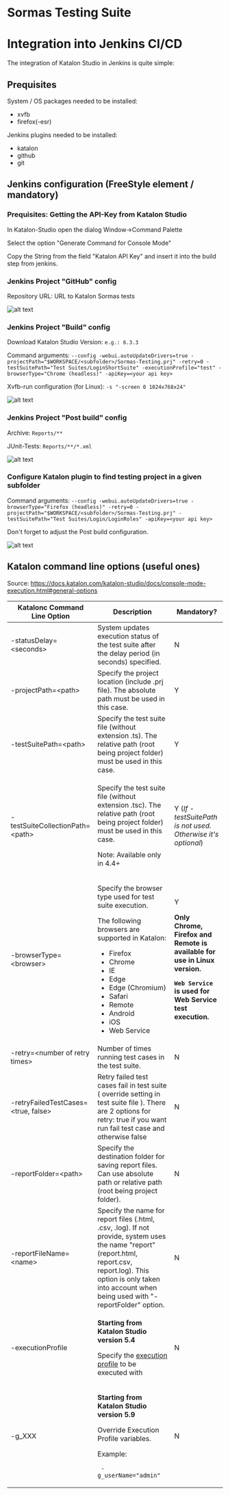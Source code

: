 # Sormas Testing Suite


# Integration into Jenkins CI/CD

The integration of Katalon Studio in Jenkins is quite simple:

## Prequisites

System / OS packages needed to be installed:

- xvfb 
- firefox(-esr)


Jenkins plugins needed to be installed:

- katalon
- github
- git

## Jenkins configuration (FreeStyle element / mandatory)

### Prequisites: Getting the API-Key from Katalon Studio

In Katalon-Studio open the dialog Window->Command Palette

Select the option "Generate Command for Console Mode"

Copy the String from the field "Katalon API Key" and insert it into the build step from jenkins. 

### Jenkins Project "GitHub" config

Repository URL: URL to Katalon Sormas tests

![alt text](images/J_config_scm.png "GitHub config")

### Jenkins Project "Build" config

Download Katalon Studio Version: `e.g.: 6.3.3`

Command arguments: `--config -webui.autoUpdateDrivers=true -projectPath="$WORKSPACE/<subfolder>/Sormas-Testing.prj" -retry=0 -testSuitePath="Test Suites/LoginShortSuite" -executionProfile="test" -browserType="Chrome (headless)" -apiKey=<your api key>`

Xvfb-run configuration (for Linux): `-s "-screen 0 1024x768x24"`

![alt text](images/J_config_build.png "Build config")

### Jenkins Project "Post build" config

Archive: `Reports/**`

JUnit-Tests: `Reports/**/*.xml`

![alt text](images/J_config_post_build.png "PostBuild config")


### Configure Katalon plugin to find testing project in a given subfolder

Command arguments: `--config -webui.autoUpdateDrivers=true -browserType="Firefox (headless)" -retry=0 -projectPath="$WORKSPACE/<subfolder>/Sormas-Testing.prj" -testSuitePath="Test Suites/Login/LoginRoles" -apiKey=<your api key>`

Don't forget to adjust the Post build configuration.

![alt text](images/J_config_testing_subfolder.png "Subfolder config")

## Katalon command line options (useful ones)
Source: https://docs.katalon.com/katalon-studio/docs/console-mode-execution.html#general-options

<table>
   <thead>
      <tr>
         <th>Katalonc Command Line Option</th>
         <th>Description</th>
         <th>Mandatory?</th>
      </tr>
   </thead>
   <tbody>
      <tr>
         <td>-statusDelay=&lt;seconds&gt;</td>
         <td>System updates execution status of the test suite after the delay period (in seconds) specified.</td>
         <td>N</td>
      </tr>
      <tr>
         <td>-projectPath=&lt;path&gt;</td>
         <td>Specify the project location (include .prj file). The absolute path must be used in this case.</td>
         <td>Y</td>
      </tr>
      <tr>
         <td>-testSuitePath=&lt;path&gt;</td>
         <td>Specify the test suite file (without extension .ts). The relative path (root being project folder) must be used in this case.</td>
         <td>Y</td>
      </tr>
      <tr>
         <td>-testSuiteCollectionPath=&lt;path&gt;</td>
         <td>
            <p>Specify the test suite file (without extension .tsc). The relative path (root being project folder) must be used in this case.</p>
            <p>Note: Available only in 4.4+</p>
         </td>
         <td>Y (<em>If -testSuitePath is not used. Otherwise it's optional</em>)</td>
      </tr>
      <tr>
         <td>-browserType=&lt;browser&gt;</td>
         <td>
            <p>Specify the browser type used for test suite execution.</p>
            <p>The following browsers are supported in Katalon:</p>
            <ul>
               <li>Firefox</li>
               <li>Chrome</li>
               <li>IE</li>
               <li>Edge</li>
               <li>Edge (Chromium)</li>
               <li>Safari</li>
               <li>Remote</li>
               <li>Android</li>
               <li>iOS</li>
               <li>Web Service</li>
            </ul>
         </td>
         <td>
            <p>Y</p>
            <p>
               <strong>Only Chrome, Firefox and Remote is available for use in Linux version.</strong>
            </p>
            <p>
               <strong><code>Web Service</code> is used for Web Service test execution.
            </strong></p><strong>
         </strong></td>
      </tr>
      <tr>
         <td>-retry=&lt;number of retry times&gt;</td>
         <td>Number of times running test cases in the test suite.</td>
         <td>N</td>
      </tr>
      <tr>
         <td>-retryFailedTestCases=&lt;true, false&gt;</td>
         <td>Retry failed test cases fail in test suite ( override setting in test suite file ). There are 2 options for retry: true if you want run fail test case and otherwise false</td>
         <td>N</td>
      </tr>
      <tr>
         <td>-reportFolder=&lt;path&gt;</td>
         <td>Specify the destination folder for saving report files. Can use absolute path or relative path (root being project folder).</td>
         <td>N</td>
      </tr>
      <tr>
         <td>-reportFileName=&lt;name&gt;</td>
         <td>Specify the name for report files (.html, .csv, .log). If not provide, system uses the name "report" (report.html, report.csv, report.log). This option is only taken into account when being used with "-reportFolder" option.</td>
         <td>N</td>
      </tr>
      <tr>
         <td>-executionProfile</td>
         <td>
            <p><strong>Starting from Katalon Studio version 5.4</strong></p>
            <p>Specify the&nbsp;<a href="/pages/viewpage.action?pageId=13697476">execution profile</a>&nbsp;to be executed with</p>
         </td>
         <td>N</td>
      </tr>
      <tr>
         <td>-g_XXX</td>
         <td>
            <p><strong>Starting from Katalon Studio version 5.9</strong></p>
            <p>Override Execution Profile variables.</p>
            <p>Example:</p>
            <p><code class="java plain"> -g_userName="admin"</code></p>
         </td>
         <td>N</td>
      </tr>
   </tbody>
</table>
